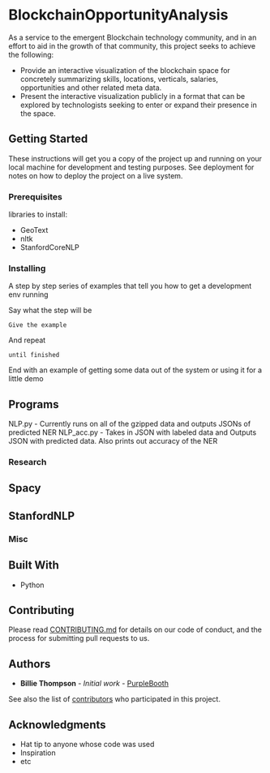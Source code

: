 # BlockchainOpportunityAnalysis

As a service to the emergent Blockchain technology community, and in an effort to aid in the growth of that community, this project seeks to achieve the following:
* Provide an interactive visualization of the blockchain space for concretely summarizing skills, locations, verticals, salaries, opportunities and other related meta data.
* Present the interactive visualization publicly in a format that can be explored by technologists seeking to enter or expand their presence in the space.

## Getting Started

These instructions will get you a copy of the project up and running on your local machine for development and testing purposes. See deployment for notes on how to deploy the project on a live system.

### Prerequisites

libraries to install:
* GeoText
* nltk
* StanfordCoreNLP

### Installing

A step by step series of examples that tell you how to get a development env running

Say what the step will be

```
Give the example
```

And repeat

```
until finished
```

End with an example of getting some data out of the system or using it for a little demo

## Programs

NLP.py - Currently runs on all of the gzipped data and outputs JSONs of predicted NER
NLP_acc.py - Takes in JSON with labeled data and Outputs JSON with predicted data. Also prints out accuracy of the NER

### Research

## Spacy

## StanfordNLP

### Misc

## Built With

* Python

## Contributing

Please read [CONTRIBUTING.md](https://gist.github.com/PurpleBooth/b24679402957c63ec426) for details on our code of conduct, and the process for submitting pull requests to us.


## Authors

* **Billie Thompson** - *Initial work* - [PurpleBooth](https://github.com/PurpleBooth)

See also the list of [contributors](https://github.com/your/project/contributors) who participated in this project.


## Acknowledgments

* Hat tip to anyone whose code was used
* Inspiration
* etc
